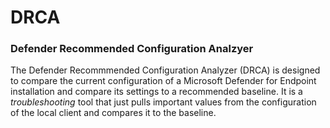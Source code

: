 # DRCA
### Defender Recommended Configuration Analzyer

The Defender Recommmended Configuration Analyzer (DRCA) is designed to compare the current configuration of a Microsoft Defender for Endpoint installation and compare its settings to a recommended baseline.  It is a *troubleshooting* tool that just pulls important values from the configuration of the local client and compares it to the baseline.
